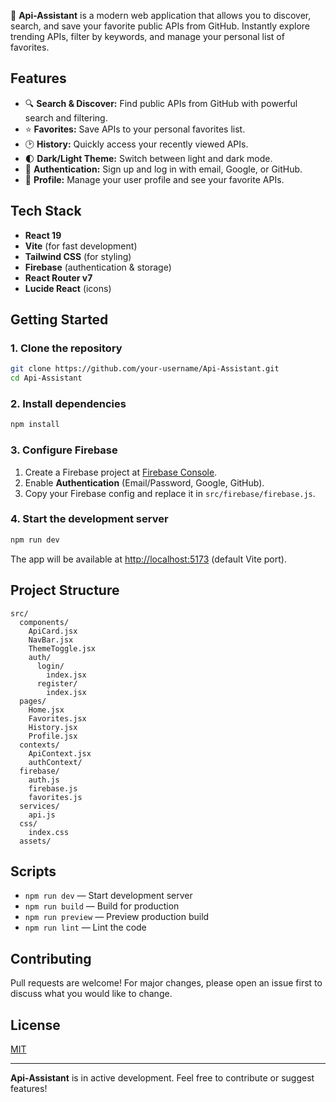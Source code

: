 🤖 **Api-Assistant** is a modern web application that allows you to discover, search, and save your favorite public APIs from GitHub. Instantly explore trending APIs, filter by keywords, and manage your personal list of favorites.

## Features

- 🔍 **Search & Discover:** Find public APIs from GitHub with powerful search and filtering.
- ⭐ **Favorites:** Save APIs to your personal favorites list.
- 🕑 **History:** Quickly access your recently viewed APIs.
- 🌓 **Dark/Light Theme:** Switch between light and dark mode.
- 🔐 **Authentication:** Sign up and log in with email, Google, or GitHub.
- 🧑 **Profile:** Manage your user profile and see your favorite APIs.

## Tech Stack

- **React 19**
- **Vite** (for fast development)
- **Tailwind CSS** (for styling)
- **Firebase** (authentication & storage)
- **React Router v7**
- **Lucide React** (icons)

## Getting Started

### 1. Clone the repository

```bash
git clone https://github.com/your-username/Api-Assistant.git
cd Api-Assistant
```

### 2. Install dependencies

```bash
npm install
```

### 3. Configure Firebase

1. Create a Firebase project at [Firebase Console](https://console.firebase.google.com/).
2. Enable **Authentication** (Email/Password, Google, GitHub).
3. Copy your Firebase config and replace it in `src/firebase/firebase.js`.

### 4. Start the development server

```bash
npm run dev
```

The app will be available at [http://localhost:5173](http://localhost:5173) (default Vite port).

## Project Structure

```
src/
  components/
    ApiCard.jsx
    NavBar.jsx
    ThemeToggle.jsx
    auth/
      login/
        index.jsx
      register/
        index.jsx
  pages/
    Home.jsx
    Favorites.jsx
    History.jsx
    Profile.jsx
  contexts/
    ApiContext.jsx
    authContext/
  firebase/
    auth.js
    firebase.js
    favorites.js
  services/
    api.js
  css/
    index.css
  assets/
```

## Scripts

- `npm run dev` — Start development server
- `npm run build` — Build for production
- `npm run preview` — Preview production build
- `npm run lint` — Lint the code

## Contributing

Pull requests are welcome! For major changes, please open an issue first to discuss what you would like to change.

## License

[MIT](LICENSE)

---

**Api-Assistant** is in active development. Feel free to contribute or suggest features!